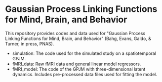 # Gaussian Process Linking Functions for Mind, Brain, and Behavior

This repository provides codes and data used for "Gaussian Process Linking Functions for Mind, Brain, and Behavior" (Bahg, Evans, Galdo, & Turner, in press, PNAS).

 * simulation: The code used for the simulated study on a spatiotemporal GPJM.
 * fMRI_data: Raw fMRI data and general linear model regressors.
 * fMRI_model: The code of the GPJM with three-dimensional latent dynamics. Includes pre-processed data files used for fitting the model.

